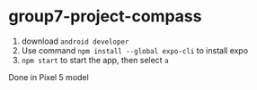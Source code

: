 # group7-project-compass

1. download ```android developer```
2. Use command ```npm install --global expo-cli``` to install expo
3. ```npm start``` to start the app, then select ```a```

Done in Pixel 5 model
